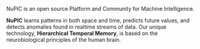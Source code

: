 <p class="lead">
  NuPIC is an open source Platform and Community for Machine Intelligence.
</p>

**NuPIC** learns patterns in both space and time, predicts future values, and
detects anomalies found in realtime streams of data. Our unique technology,
**Hierarchical Temporal Memory**, is based on the neurobiological principles of
the human brain.
